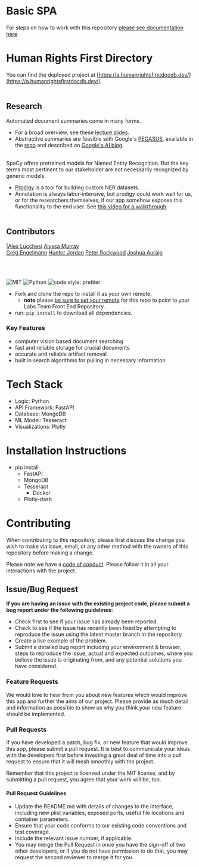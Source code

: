 # Basic SPA

For steps on how to work with this repository [please see documentation here](https://docs.labs.lambdaschool.com/labs-spa-starter/)


# Human Rights First Directory

You can find the deployed project at [https://a.humanrightsfirstdocdb.dev/](https://a.humanrightsfirstdocdb.dev/). <br><br>

## Research

Automated document summaries come in many forms.
- For a broad overview, see these [lecture slides](http://web.stanford.edu/class/cs276b/handouts/lecture14.pdf).
- Abstractive summaries are feasible with Google's [PEGASUS](https://arxiv.org/pdf/1912.08777.pdf), available in the [repo](https://github.com/google-research/pegasus) and described on [Google's AI blog](https://ai.googleblog.com/2020/06/pegasus-state-of-art-model-for.html). <br><br>

SpaCy offers pretrained models for Named Entity Recognition. But the key terms most pertinent to our stakeholder are not necessarily recognized by generic models.
- [Prodigy](https://prodi.gy/) is a tool for building custom NER datasets.
- Annotation is always labor-intensive, but prodigy could work well for us, or for the researchers themselves, if our app somehow exposes this functionality to the end user. See [this video for a walkthrough](https://www.youtube.com/watch?v=59BKHO_xBPA). <br><br>

## Contributors




|[Alex Lucchesi](https://github.com/lucchesia7) 
[Alyssa Murray](https://github.com/dagtag)  
[Greg Engelmann](https://github.com/engegreg) 
[Hunter Jordan](https://github.com/Hunter-Jordan)
[Peter Rockwood](https://github.com/prockwood)
[Joshua Aurajo](https://github.com/joshua-aurajo)


<br>
<br>

![MIT](https://img.shields.io/packagist/l/doctrine/orm.svg)
![Python](https://docs.python.org/3/)
![code style: prettier](https://img.shields.io/badge/code_style-prettier-ff69b4.svg?style=flat-square)


- Fork and clone the repo to install it as your own remote.
  - **note** please [be sure to set your remote](https://help.github.jp/enterprise/2.11/user/articles/changing-a-remote-s-url/) for this repo to point to your Labs Team Front End Repository.
- run: `pip install` to download all dependencies.


### Key Features

- computer vision based document searching  
- fast and reliable storage for crucial documents 
- accurate and reliable artifact removal
- built in search algorithms for pulling in necessary information



# Tech Stack

- Logic: Python
- API Framework: FastAPI
- Database: MongoDB
- ML Model: Tesseract
- Visualizations: Plotly

# Installation Instructions

- pip install 
  - FastAPI
  - MongoDB
  - Tesseract
    - Docker
  - Plotly-dash


# Contributing

When contributing to this repository, please first discuss the change you wish to make via issue, email, or any other method with the owners of this repository before making a change.

Please note we have a [code of conduct](./CODE_OF_CONDUCT.md). Please follow it in all your interactions with the project.

## Issue/Bug Request

**If you are having an issue with the existing project code, please submit a bug report under the following guidelines:**

- Check first to see if your issue has already been reported.
- Check to see if the issue has recently been fixed by attempting to reproduce the issue using the latest master branch in the repository.
- Create a live example of the problem.
- Submit a detailed bug report including your environment & browser, steps to reproduce the issue, actual and expected outcomes, where you believe the issue is originating from, and any potential solutions you have considered.

### Feature Requests

We would love to hear from you about new features which would improve this app and further the aims of our project. Please provide as much detail and information as possible to show us why you think your new feature should be implemented.

### Pull Requests

If you have developed a patch, bug fix, or new feature that would improve this app, please submit a pull request. It is best to communicate your ideas with the developers first before investing a great deal of time into a pull request to ensure that it will mesh smoothly with the project.

Remember that this project is licensed under the MIT license, and by submitting a pull request, you agree that your work will be, too.

#### Pull Request Guidelines

- Update the README.md with details of changes to the interface, including new plist variables, exposed ports, useful file locations and container parameters.
- Ensure that your code conforms to our existing code conventions and test coverage.
- Include the relevant issue number, if applicable.
- You may merge the Pull Request in once you have the sign-off of two other developers, or if you do not have permission to do that, you may request the second reviewer to merge it for you.
